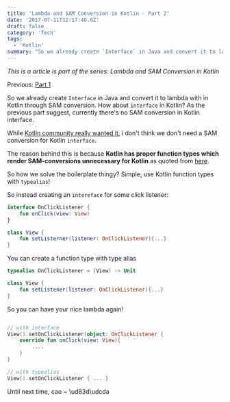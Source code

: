 ```yaml
---
title: 'Lambda and SAM Conversion in Kotlin - Part 2'
date: '2017-07-11T12:17:40.0Z'
draft: false
category: 'Tech'
tags:
  - 'Kotlin'
summary: "So we already create `Interface` in Java and convert it to lambda with in Kotlin through SAM conversion. How about `interface` in Kotlin? As the previous part suggest, currently there's no SAM conversion in Kotlin interface."
---
```


_This is a article is part of the series: Lambda and SAM Conversion in Kotlin_

Previous: [Part 1]()

So we already create `Interface` in Java and convert it to lambda with in Kotlin through SAM conversion. How about `interface` in Kotlin? As the previous part suggest, currently there's no SAM conversion in Kotlin interface.

While [Kotlin community really wanted it](https://blog.jetbrains.com/kotlin/2017/06/kotlin-future-features-survey-results/), i don't think we don't need a SAM conversion for Kotlin `interface`.

The reason behind this is because **Kotlin has proper function types which render SAM-conversions unnecessary for Kotlin** as quoted from [here](https://discuss.kotlinlang.org/t/kotlin-sam-traits-as-lambda-functions/279).

So how we solve the boilerplate thingy?
Simple, use Kotlin function types with `typealias`!

So instead creating an `intereface` for some click listener:

```kotlin
interface OnClickListener {
    fun onClick(view: View)
}

class View {
    fun setListerner(listener: OnClickListener){...}
}
```

You can create a function type with type alias

```kotlin
typealias OnClickListener = (View) -> Unit

class View {
    fun setListener(listener: OnClickListener){...}
}
```

So you can have your nice lambda again!

```kotlin

// with interface
View().setOnClickListener(object: OnClickListener {
    override fun onClick(view: View){
        ....
    }
}

// with typealias
View().setOnClickListener { ... }

```

Until next time, cao ~ \ud83d\udcda

